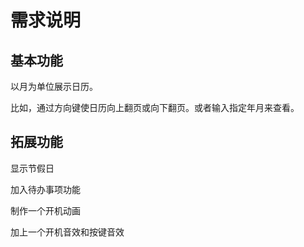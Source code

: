 # 需求说明

## 基本功能

以月为单位展示日历。

比如，通过方向键使日历向上翻页或向下翻页。或者输入指定年月来查看。


## 拓展功能

显示节假日

加入待办事项功能

制作一个开机动画

加上一个开机音效和按键音效



